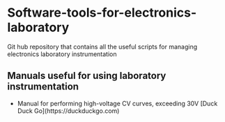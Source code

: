 # Software-tools-for-electronics-laboratory
Git hub repository that contains all the useful scripts for managing electronics laboratory instrumentation

## Manuals useful for using laboratory instrumentation
<ul>
  <li>Manual for performing high-voltage CV curves, exceeding 30V [Duck Duck Go](https://duckduckgo.com)
</ul> 
